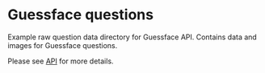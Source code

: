 # Guessface questions

Example raw question data directory for Guessface API. Contains data and images for Guessface questions.

Please see [API] for more details.

[API]: https://github.com/tomjamesallen/guessface-api
